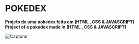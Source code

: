 # POKEDEX

**Projeto de uma pokedex feita em (HTML , CSS & JAVASCRIPT)**
<br>
**Project of a pokedex made in (HTML , CSS & JAVASCRIPT)**

![Capturar](https://user-images.githubusercontent.com/112132360/204159732-dfe37239-3280-4b2e-ac35-41999db1e74e.PNG)
